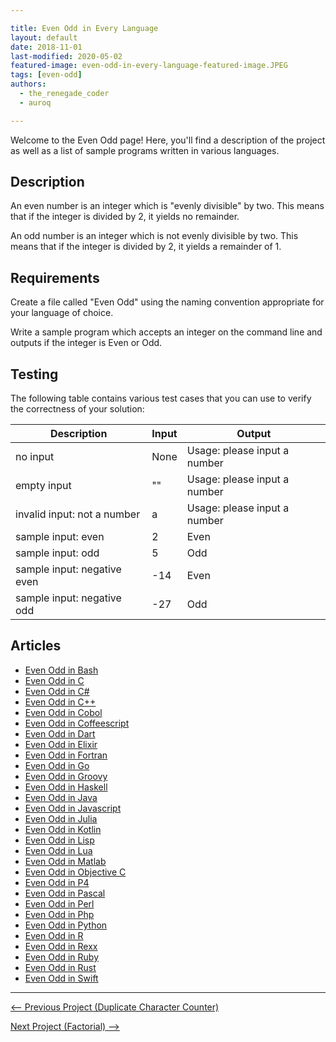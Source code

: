 ```yaml
---

title: Even Odd in Every Language
layout: default
date: 2018-11-01
last-modified: 2020-05-02
featured-image: even-odd-in-every-language-featured-image.JPEG
tags: [even-odd]
authors:
  - the_renegade_coder
  - auroq

---
```


Welcome to the Even Odd page! Here, you'll find a description of the project as well as a list of sample programs written in various languages.

## Description

An even number is an integer which is "evenly divisible" by two. This
means that if the integer is divided by 2, it yields no remainder.

An odd number is an integer which is not evenly divisible by two. This
means that if the integer is divided by 2, it yields a remainder of 1.


## Requirements

Create a file called "Even Odd" using the naming
convention appropriate for your language of choice.

Write a sample program which accepts an integer on the command line and
outputs if the integer is Even or Odd.


## Testing

The following table contains various test cases that you can use to verify the correctness of your solution:

| Description                  | Input | Output |
|------------------------------|-------|--------|
| no input                     | None  | Usage: please input a number |
| empty input                  | ""    | Usage: please input a number |
| invalid input: not a number  | a     | Usage: please input a number |
| sample input: even           | 2     | Even |
| sample input: odd            | 5     | Odd |
| sample input: negative even  | -14   | Even |
| sample input: negative odd   | -27   | Odd |


## Articles

- [Even Odd in Bash](https://sampleprograms.io/projects/even-odd/bash)
- [Even Odd in C](https://sampleprograms.io/projects/even-odd/c)
- [Even Odd in C#](https://sampleprograms.io/projects/even-odd/c-sharp)
- [Even Odd in C++](https://sampleprograms.io/projects/even-odd/c-plus-plus)
- [Even Odd in Cobol](https://sampleprograms.io/projects/even-odd/cobol)
- [Even Odd in Coffeescript](https://sampleprograms.io/projects/even-odd/coffeescript)
- [Even Odd in Dart](https://sampleprograms.io/projects/even-odd/dart)
- [Even Odd in Elixir](https://sampleprograms.io/projects/even-odd/elixir)
- [Even Odd in Fortran](https://sampleprograms.io/projects/even-odd/fortran)
- [Even Odd in Go](https://sampleprograms.io/projects/even-odd/go)
- [Even Odd in Groovy](https://sampleprograms.io/projects/even-odd/groovy)
- [Even Odd in Haskell](https://sampleprograms.io/projects/even-odd/haskell)
- [Even Odd in Java](https://sampleprograms.io/projects/even-odd/java)
- [Even Odd in Javascript](https://sampleprograms.io/projects/even-odd/javascript)
- [Even Odd in Julia](https://sampleprograms.io/projects/even-odd/julia)
- [Even Odd in Kotlin](https://sampleprograms.io/projects/even-odd/kotlin)
- [Even Odd in Lisp](https://sampleprograms.io/projects/even-odd/lisp)
- [Even Odd in Lua](https://sampleprograms.io/projects/even-odd/lua)
- [Even Odd in Matlab](https://sampleprograms.io/projects/even-odd/matlab)
- [Even Odd in Objective C](https://sampleprograms.io/projects/even-odd/objective-c)
- [Even Odd in P4](https://sampleprograms.io/projects/even-odd/p4)
- [Even Odd in Pascal](https://sampleprograms.io/projects/even-odd/pascal)
- [Even Odd in Perl](https://sampleprograms.io/projects/even-odd/perl)
- [Even Odd in Php](https://sampleprograms.io/projects/even-odd/php)
- [Even Odd in Python](https://sampleprograms.io/projects/even-odd/python)
- [Even Odd in R](https://sampleprograms.io/projects/even-odd/r)
- [Even Odd in Rexx](https://sampleprograms.io/projects/even-odd/rexx)
- [Even Odd in Ruby](https://sampleprograms.io/projects/even-odd/ruby)
- [Even Odd in Rust](https://sampleprograms.io/projects/even-odd/rust)
- [Even Odd in Swift](https://sampleprograms.io/projects/even-odd/swift)

---

<nav class="project-nav">

<div id="prev">

[<-- Previous Project (Duplicate Character Counter)](https://sampleprograms.io/projects/duplicate-character-counter)

</div>

<div id="next">

[Next Project (Factorial) -->](https://sampleprograms.io/projects/factorial)

</div>

</nav>